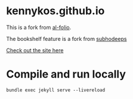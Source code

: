 # kennykos.github.io

This is a fork from [al-folio](https://github.com/alshedivat/al-folio).

The bookshelf feature is a fork from [subhodeeps](https://github.com/subhodeeps/jekyll-bookworm)

[Check out the site here](https://kennykos.github.io/)


# Compile and run locally

`bundle exec jekyll serve --livereload`